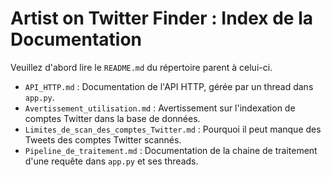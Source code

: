 # Artist on Twitter Finder : Index de la Documentation

Veuillez d'abord lire le `README.md` du répertoire parent à celui-ci.

* `API_HTTP.md` : Documentation de l'API HTTP, gérée par un thread dans `app.py`.
* `Avertissement_utilisation.md` : Avertissement sur l'indexation de comptes Twitter dans la base de données.
* `Limites_de_scan_des_comptes_Twitter.md` : Pourquoi il peut manque des Tweets des comptes Twitter scannés.
* `Pipeline_de_traitement.md` : Documentation de la chaine de traitement d'une requête dans `app.py` et ses threads.
